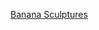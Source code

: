 ---
layout: post
wordpress_id: 1093
wordpress_url: http://noesbueno.com/archives/1093
date: '2011-04-12 13:00:55 -0500'
date_gmt: '2011-04-12 18:00:55 -0500'
body: |
  <p><a href="http://www.epicponyz.com/2011/04/banana-sculptures.html">Banana Sculptures</a></p>
---